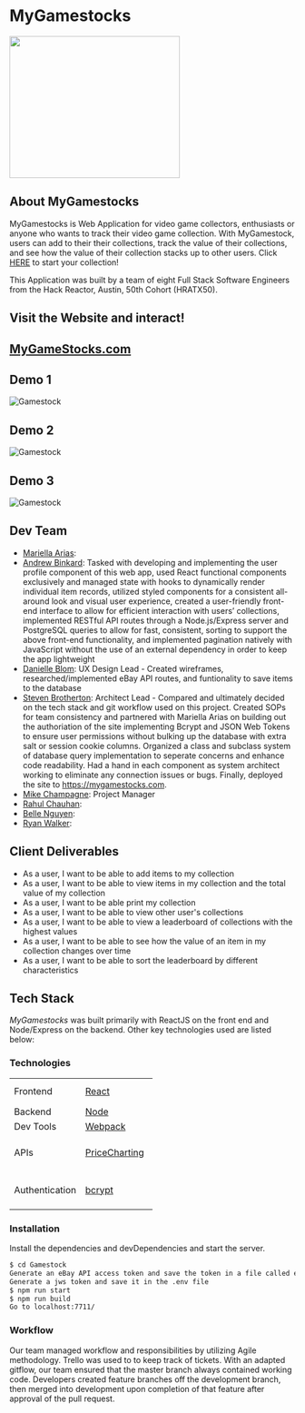 # MyGamestocks #
<img width="300" height="250" src="https://mygamestocks.com/resources/logo.png">

## About MyGamestocks
MyGamestocks is Web Application for video game collectors, enthusiasts or anyone who wants to track their video game collection. With MyGamestock, users can add to their their collections, track the value of their collections, and see how the value of their collection stacks up to other users. Click <a href="https://mygamestocks.com/">HERE</a> to start your collection! 

This Application was built by a team of eight Full Stack Software Engineers from the Hack Reactor, Austin, 50th Cohort (HRATX50).

## Visit the Website and interact!
<a href="https://mygamestocks.com/"><h2>MyGameStocks.com</h2></a>


## Demo 1
![Gamestock](https://github.com/hratx-blue-ocean/Gamestock/blob/master/Demo1.gif)

## Demo 2
![Gamestock](https://github.com/hratx-blue-ocean/Gamestock/blob/master/Demo2.gif)

## Demo 3
![Gamestock](https://github.com/hratx-blue-ocean/Gamestock/blob/master/Demo3.gif)


## Dev Team

  * [Mariella Arias]: 
  * [Andrew Binkard]: Tasked with developing and implementing the user profile component of this web app, used React functional components exclusively and managed state with hooks to dynamically render individual item records, utilized styled components for a consistent all-around look and visual user experience, created a user-friendly front-end interface to allow for efficient interaction with users’ collections, implemented RESTful API routes through a Node.js/Express server and PostgreSQL queries to allow for fast, consistent, sorting to support the above front-end functionality, and implemented pagination natively with JavaScript without the use of an external dependency in order to keep the app lightweight
  * [Danielle Blom]: UX Design Lead - Created wireframes, researched/implemented eBay API routes, and funtionality to save items to the database
  * [Steven Brotherton]: Architect Lead - Compared and ultimately decided on the tech stack and git workflow used on this project. Created SOPs for team consistency and partnered with Mariella Arias on building out the authoriation of the site implementing Bcrypt and JSON Web Tokens to ensure user permissions without bulking up the database with extra salt or session cookie columns. Organized a class and subclass system of database query implementation to seperate concerns and enhance code readability. Had a hand in each component as system architect working to eliminate any connection issues or bugs. Finally, deployed the site to https://mygamestocks.com.
  * [Mike Champagne]: Project Manager
  * [Rahul Chauhan]: 
  * [Belle Nguyen]: 
  * [Ryan Walker]: 

## Client Deliverables

* As a user, I want to be able to add items to my collection
* As a user, I want to be able to view items in my collection and the total value of my collection
* As a user, I want to be able print my collection
* As a user, I want to be able to view other user's collections
* As a user, I want to be able to view a leaderboard of collections with the highest values
* As a user, I want to be able to see how the value of an item in my collection changes over time
* As a user, I want to be able to sort the leaderboard by different characteristics

## Tech Stack 
*MyGamestocks* was built primarily with ReactJS on the front end and Node/Express on the backend. Other key technologies used are listed below: 

### Technologies

<table style="width:50%">
  <tr>
    <td class="subheading">Frontend</td>
    <td><a href="https://reactjs.org/">React</a></td>
    <td><a href="https://reactrouter.com/">React Router</a></td>
    <td><a href="https://styled-components.com/">styled-components</a></td>
  </tr>
  <tr rowspan="2">
    <td class="subheading">Backend</td>
    <td><a href="http://nodejs.org">Node</a></td> 
    <td><a href="http://expressjs.com">Express</a></td>
    <td><a href="https://www.postgresql.org/">Postgres</a></td>
  </tr>
  <tr>
      <td class="subheading">Dev Tools</td>
      <td><a href="https://webpack.js.org/">Webpack</a></td>
      <td><a href="https://babeljs.io/">Babel</a></td>
    </tr>
  <tr>
    <td class="subheading">APIs</td>
    <td><a href="https://www.pricecharting.com/">PriceCharting</a></td>
    <td><a href="https://www.npmjs.com/package/ebay-node-api">Ebay API Node.js</a></td>
  </tr>
  <tr>
      <td class="authentication">Authentication</td>
      <td><a href="https://www.npmjs.com/package/bcrypt">bcrypt</a></td>
      <td><a href="https://jwt.io/">Json Web Token</a></td>
    </tr>
</table>

### Installation
Install the dependencies and devDependencies and start the server.

```sh
$ cd Gamestock
Generate an eBay API access token and save the token in a file called eBay.config.js
Generate a jws token and save it in the .env file
$ npm run start
$ npm run build
Go to localhost:7711/
```

### Workflow
Our team managed workflow and responsibilities by utilizing Agile methodology. Trello was used to to keep track of tickets. With an adapted gitflow, our team ensured that the master branch always contained working code. Developers created feature branches off the development branch, then merged into development upon completion of that feature after approval of the pull request.

[//]: # (These are reference links used in the body of this note and get stripped out when the markdown processor does its job. There is no need to format nicely because it shouldn't be seen. Thanks SO - http://stackoverflow.com/questions/4823468/store-comments-in-markdown-syntax)


   [Mariella Arias]: <https://github.com/Mariella-Arias>
   [Andrew Binkard]: <https://github.com/andrewbinkard>
   [Danielle Blom]: <https://github.com/dlblom>
   [Steven Brotherton]: <https://github.com/SMbrobot10>
   [Mike Champagne]: <https://github.com/GeauxDrum>
   [Rahul Chauhan]: <https://github.com/RahulJung>
   [Belle Nguyen]: <https://github.com/BelleNg>
   [Ryan Walker]: <https://github.com/jryanwalker93>

